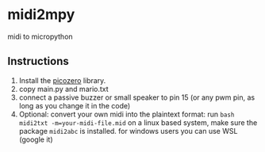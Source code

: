 # midi2mpy
midi to micropython
## Instructions
1) Install the [picozero](https://picozero.readthedocs.io/en/latest/gettingstarted.html) library.
2) copy main.py and mario.txt
3) connect a passive buzzer or small speaker to pin 15 (or any pwm pin, as long as you change it in the code)
4) Optional: convert your own midi into the plaintext format: run `bash midi2txt -m=your-midi-file.mid` on a linux based system, make sure the package `midi2abc` is installed. for windows users you can use WSL (google it)
